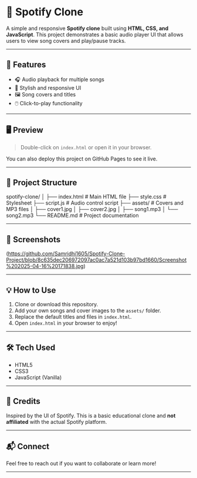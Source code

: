 # 🎵 Spotify Clone

A simple and responsive **Spotify clone** built using **HTML, CSS, and JavaScript**. This project demonstrates a basic audio player UI that allows users to view song covers and play/pause tracks.

---

## 🚀 Features

- 🎧 Audio playback for multiple songs
- 🎨 Stylish and responsive UI
- 🖼️ Song covers and titles
- 🖱️ Click-to-play functionality

---

## 🖥️ Preview

> Double-click on `index.html` or open it in your browser.

You can also deploy this project on GitHub Pages to see it live.

---

## 📂 Project Structure

spotify-clone/ │ ├── index.html # Main HTML file ├── style.css # Stylesheet ├── script.js # Audio control script ├── assets/ # Covers and MP3 files │ ├── cover1.jpg │ ├── cover2.jpg │ ├── song1.mp3 │ └── song2.mp3 └── README.md # Project documentation


---

## 📸 Screenshots

(https://github.com/Samridhi1605/Spotify-Clone-Project/blob/8c635dec206972097ac0ac7a521d103b97bd1660/Screenshot%202025-04-16%20171838.jpg)

---

## 💡 How to Use

1. Clone or download this repository.
2. Add your own songs and cover images to the `assets/` folder.
3. Replace the default titles and files in `index.html`.
4. Open `index.html` in your browser to enjoy!

---

## 🛠️ Tech Used

- HTML5
- CSS3
- JavaScript (Vanilla)

---

## 🙌 Credits

Inspired by the UI of Spotify. This is a basic educational clone and **not affiliated** with the actual Spotify platform.

---

## 📬 Connect

Feel free to reach out if you want to collaborate or learn more!

---
